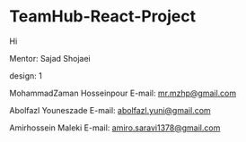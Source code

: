 # TeamHub-React-Project

Hi

Mentor: Sajad Shojaei

design: 1

MohammadZaman Hosseinpour
E-mail: mr.mzhp@gmail.com

Abolfazl Youneszade
E-mail: abolfazl.yuni@gmail.com

Amirhossein Maleki
E-mail: amiro.saravi1378@gmail.com
